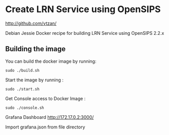 # Create LRN Service using OpenSIPS
http://github.com/vtzan/

Debian Jessie Docker recipe for building LRN Service using OpenSIPS 2.2.x

## Building the image
You can build the docker image by running:
```
sudo ./build.sh
```

Start the image by running : 
```
sudo ./start.sh
```

Get Console access to Docker Image :
```
sudo ./console.sh
```

Grafana Dashboard
http://172.17.0.2:3000/

Import grafana.json from file directory
